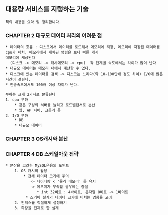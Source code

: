 
## 대용량 서비스를 지탱하는 기술
    
    책의 내용을 요약 및 정리합니다.

### CHAPTER 2 대규모 데이터 처리의 어려운 점
    * 데이터의 흐름 : 디스크에서 데이터를 로드해서 메모리에 저장, 메모리에 저장된 데이터를 cpu가 패치, 메모리에서 패치된 명령은 보다 빠른 캐시
    메모리에 캐싱된다  
      (디스크 -> 메모리 -> 캐시메모리 -> cpu)  각 단계별 속도에서는 차이가 많이 난다  
    * 대규모 데이터는 메모리 내에서 계산할 수 없다.
    * 디스크에 있는 데이터를 검색 -> 디스크는 느리다(약 10~100만배 정도 차이) I/O에 많은 시간이 걸린다.
    * 전송속도에서도 100배 이상 차이가 난다.
    
    부하는 크게 2가지로 분류된다
    1. cpu 부하
        * 같은 구성의 서버를 늘리고 로드밸런서로 분산
        * 웹, AP 서버, 크롤러 등
    2. I/O 부하
        * DB
        * 대규모 데이터
    
### CHAPTER 3 OS캐시와 분산
    

### CHAPTER 4 DB 스케일아웃 전략
    * 분산을 고려한 MySQL운용의 포인트 
        1. OS 캐시의 활용
            * 전체 데이터 크기에 주의
               -> 데이터량 < '물리 메모리' 를 유지
               -> 메모미가 부족할 경우에는 증설
                  * int 32비트 : 4바이트, 문자열 8비트 -> 1바이트
             * 스키마 설계가 데이터 크기에 미치는 영향을 고려
        2. 인덱스를 적절하게 설정하기
        3. 확장을 전제로 한 설계
